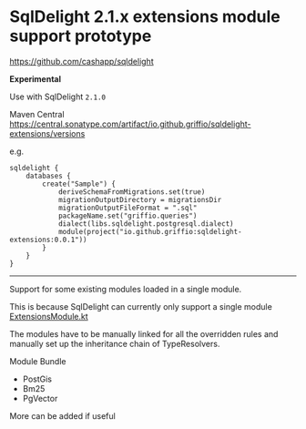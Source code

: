 # SqlDelight 2.1.x extensions module support prototype 

https://github.com/cashapp/sqldelight

**Experimental**

Use with SqlDelight `2.1.0`

Maven Central https://central.sonatype.com/artifact/io.github.griffio/sqldelight-extensions/versions

e.g.

```
sqldelight {
    databases {
        create("Sample") {
            deriveSchemaFromMigrations.set(true)
            migrationOutputDirectory = migrationsDir
            migrationOutputFileFormat = ".sql"
            packageName.set("griffio.queries")
            dialect(libs.sqldelight.postgresql.dialect)
            module(project("io.github.griffio:sqldelight-extensions:0.0.1"))
        }
    }
}
```

---

Support for some existing modules loaded in a single module. 

This is because SqlDelight can currently only support a single module 
[ExtensionsModule.kt](https://github.com/griffio/sqldelight-extensions-module-app/blob/master/extensions-module/src/main/kotlin/griffio/ExtensionsModule.kt)

The modules have to be manually linked for all the overridden rules and
manually set up the inheritance chain of TypeResolvers.

Module Bundle

* PostGis
* Bm25
* PgVector

More can be added if useful
